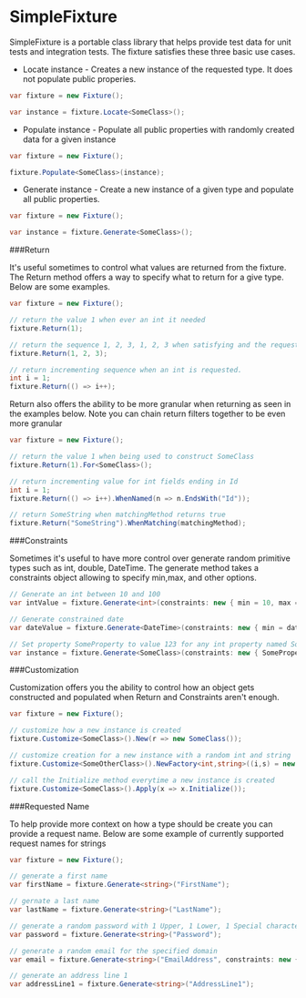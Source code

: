 SimpleFixture
=============

SimpleFixture is a portable class library that helps provide test data for unit tests and integration tests. The fixture satisfies these three basic use cases.

* Locate instance - Creates a new instance of the requested type. It does not populate public properies. 
```C#
var fixture = new Fixture();

var instance = fixture.Locate<SomeClass>();
```
* Populate instance - Populate all public properties with randomly created data for a given instance
```C#
var fixture = new Fixture();

fixture.Populate<SomeClass>(instance);
```
* Generate instance - Create a new instance of a given type and populate all public properties.
```C#
var fixture = new Fixture();

var instance = fixture.Generate<SomeClass>();
```

###Return

It's useful sometimes to control what values are returned from the fixture. The Return method offers a way to specify what to return for a give type. Below are some examples.

```C#
var fixture = new Fixture();

// return the value 1 when ever an int it needed
fixture.Return(1);

// return the sequence 1, 2, 3, 1, 2, 3 when satisfying and the request for an int 
fixture.Return(1, 2, 3);

// return incrementing sequence when an int is requested.
int i = 1;
fixture.Return(() => i++);
```

Return also offers the ability to be more granular when returning as seen in the examples below. Note you can chain return filters together to be even more granular
```C#
var fixture = new Fixture();

// return the value 1 when being used to construct SomeClass
fixture.Return(1).For<SomeClass>();

// return incrementing value for int fields ending in Id
int i = 1;
fixture.Return(() => i++).WhenNamed(n => n.EndsWith("Id"));

// return SomeString when matchingMethod returns true
fixture.Return("SomeString").WhenMatching(matchingMethod);
```

###Constraints

Sometimes it's useful to have more control over generate random primitive types such as int, double, DateTime. The generate method takes a constraints object allowing to specify min,max, and other options.
```C#
// Generate an int between 10 and 100
var intValue = fixture.Generate<int>(constraints: new { min = 10, max = 100 });

// Generate constrained date
var dateValue = fixture.Generate<DateTime>(constraints: new { min = dateMin, max = dateMax });

// Set property SomeProperty to value 123 for any int property named SomeProperty
var instance = fixture.Generate<SomeClass>(constraints: new { SomeProperty = 123 });
```

###Customization

Customization offers you the ability to control how an object gets constructed and populated when Return and Constraints aren't enough. 

```C#
var fixture = new Fixture();

// customize how a new instance is created
fixture.Customize<SomeClass>().New(r => new SomeClass());

// customize creation for a new instance with a random int and string
fixture.Customize<SomeOtherClass>().NewFactory<int,string>((i,s) = new SomeOtherClass(i,s,"HardCoded"));

// call the Initialize method everytime a new instance is created
fixture.Customize<SomeClass>().Apply(x => x.Initialize());
```

###Requested Name

To help provide more context on how a type should be create you can provide a request name. Below are some example of currently supported request names for strings

```C#
var fixture = new Fixture();

// generate a first name
var firstName = fixture.Generate<string>("FirstName");

// gernate a last name
var lastName = fixture.Generate<string>("LastName");

// generate a random password with 1 Upper, 1 Lower, 1 Special character and a minimium of 8 characters
var password = fixture.Generate<string>("Password");

// generate a random email for the specified domain
var email = fixture.Generate<string>("EmailAddress", constraints: new { domain = "gmail.com" });

// generate an address line 1
var addressLine1 = fixture.Generate<string>("AddressLine1");
```

